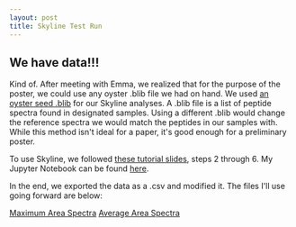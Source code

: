 ```yaml
---
layout: post
title: Skyline Test Run
---
```


## We have data!!!

Kind of. After meeting with Emma, we realized that for the purpose of the poster, we could use any oyster .blib file we had on hand. We used [an oyster seed .blib](https://github.com/sr320/course-fish546-2016/blob/master/data/oysterseed2.blib) for our Skyline analyses. A .blib file is a list of peptide spectra found in designated samples. Using a different .blib would change the reference spectra we would match the peptides in our samples with. While this method isn't ideal for a paper, it's good enough for a preliminary poster.

To use Skyline, we followed [these tutorial slides](https://github.com/RobertsLab/project-pacific.oyster-larvae/blob/master/Skyline-example-files-ETS.sky/slides01.pdf), steps 2 through 6. My Jupyter Notebook can be found [here](https://github.com/RobertsLab/project-oyster-oa/blob/master/notebooks/2017-03-14-Skyline-Test-Run.ipynb).

In the end, we exported the data as a .csv and modified it. The files I'll use going forward are below:

[Maximum Area Spectra](https://raw.githubusercontent.com/RobertsLab/project-oyster-oa/master/analyses/DNR_Skyline_20170314/Oyster-MaxArea-Proteinbased.csv)
[Average Area Spectra](https://raw.githubusercontent.com/RobertsLab/project-oyster-oa/master/analyses/DNR_Skyline_20170314/Oyster-AverageArea-Proteinbased.csv)
